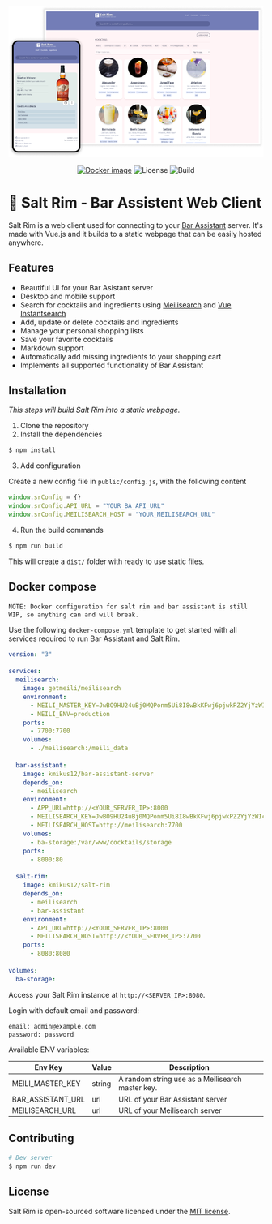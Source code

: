 <p align="center">
    <a href="https://karlomikus.com" target="_blank"><img width="700" src="art/hero.png" alt="Logo"></a>
</p>

<p align="center">
    <a href="https://hub.docker.com/r/kmikus12/salt-rim"><img src="https://img.shields.io/docker/v/kmikus12/salt-rim?style=for-the-badge" alt="Docker image"></a>
    <img src="https://img.shields.io/github/license/karlomikus/vue-salt-rim?style=for-the-badge" alt="License">
    <img src="https://img.shields.io/github/workflow/status/karlomikus/vue-salt-rim/Build%20docker%20image?style=for-the-badge" alt="Build">
</p>

# 🍹 Salt Rim - Bar Assistent Web Client

Salt Rim is a web client used for connecting to your [Bar Assistant](https://github.com/karlomikus/bar-assistant) server. It's made with Vue.js and it builds to a static webpage that can be easily hosted anywhere.

## Features

- Beautiful UI for your Bar Asistant server
- Desktop and mobile support
- Search for cocktails and ingredients using [Meilisearch](https://www.meilisearch.com/) and [Vue Instantsearch](https://www.algolia.com/doc/guides/building-search-ui/what-is-instantsearch/vue/)
- Add, update or delete cocktails and ingredients
- Manage your personal shopping lists
- Save your favorite cocktails
- Markdown support
- Automatically add missing ingredients to your shopping cart
- Implements all supported functionality of Bar Assistant

## Installation

*This steps will build Salt Rim into a static webpage.*

1. Clone the repository
2. Install the dependencies

``` bash
$ npm install
```

3. Add configuration

Create a new config file in `public/config.js`, with the following content

``` js
window.srConfig = {}
window.srConfig.API_URL = "YOUR_BA_API_URL"
window.srConfig.MEILISEARCH_HOST = "YOUR_MEILISEARCH_URL"
```

4. Run the build commands

``` bash
$ npm run build
```

This will create a `dist/` folder with ready to use static files.

## Docker compose

    NOTE: Docker configuration for salt rim and bar assistant is still WIP, so anything can and will break.

Use the following `docker-compose.yml` template to get started with all services required to run Bar Assistant and Salt Rim.

``` yml
version: "3"

services:
  meilisearch:
    image: getmeili/meilisearch
    environment:
      - MEILI_MASTER_KEY=JwBO9HU24uBj0MQPonm5Ui8I8wBkKFwj6pjwkPZ2YjYzWIcyZu
      - MEILI_ENV=production
    ports:
      - 7700:7700
    volumes:
      - ./meilisearch:/meili_data

  bar-assistant:
    image: kmikus12/bar-assistant-server
    depends_on:
      - meilisearch
    environment:
      - APP_URL=http://<YOUR_SERVER_IP>:8000
      - MEILISEARCH_KEY=JwBO9HU24uBj0MQPonm5Ui8I8wBkKFwj6pjwkPZ2YjYzWIcyZu
      - MEILISEARCH_HOST=http://meilisearch:7700
    volumes:
      - ba-storage:/var/www/cocktails/storage
    ports:
      - 8000:80

  salt-rim:
    image: kmikus12/salt-rim
    depends_on:
      - meilisearch
      - bar-assistant
    environment:
      - API_URL=http://<YOUR_SERVER_IP>:8000
      - MEILISEARCH_HOST=http://<YOUR_SERVER_IP>:7700
    ports:
      - 8080:8080

volumes:
  ba-storage:
```

Access your Salt Rim instance at `http://<SERVER_IP>:8080`.

Login with default email and password:

```
email: admin@example.com
password: password
```

Available ENV variables:

|Env Key|Value|Description|
|-|-|-
|MEILI_MASTER_KEY|string|A random string use as a Meilisearch master key.|
|BAR_ASSISTANT_URL|url|URL of your Bar Assistant server|
|MEILISEARCH_URL|url|URL of your Meilisearch server|

## Contributing

``` bash
# Dev server
$ npm run dev
```

## License

Salt Rim is open-sourced software licensed under the [MIT license](https://opensource.org/licenses/MIT).
